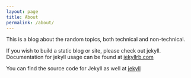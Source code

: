 ```yaml
---
layout: page
title: About
permalink: /about/
---
```


This is a blog about the random topics, both technical and non-technical.

If you wish to build a static blog or site, please check out jekyll. Documentation for jekyll usage can be found at [jekyllrb.com](http://jekyllrb.com/) 

You can find the source code for Jekyll as well at
[jekyll](https://github.com/jekyll/jekyll)
